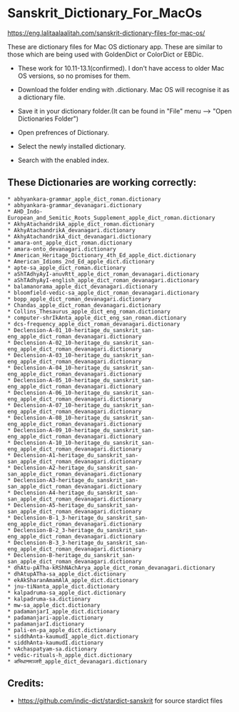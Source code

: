 # Sanskrit_Dictionary_For_MacOs

https://eng.lalitaalaalitah.com/sanskrit-dictionary-files-for-mac-os/


These are dictionary files for Mac OS dictionary app. These are similar to those which are being used with GoldenDict or ColorDict or EBDic.

* These work for 10.11-13.1(confirmed). I don't have access to older Mac OS versions, so no promises for them.

* Download the folder ending with .dictionary. Mac OS will recognise it as a dictionary file.

* Save it in your dictionary folder.(It can be found in "File" menu --> "Open Dictionaries Folder")

* Open prefrences of Dictionary.

* Select the newly installed dictionary.

* Search with the enabled index.

## These Dictionaries are working correctly:
```
* abhyankara-grammar_apple_dict_roman.dictionary
* abhyankara-grammar_devanagari.dictionary
* AHD_Indo-European_and_Semitic_Roots_Supplement_apple_dict_roman.dictionary
* AkhyAtachandrikA_apple_dict_roman.dictionary
* AkhyAtachandrikA_devanagari.dictionary
* AkhyAtachandrikA_dict_devanagari.dictionary
* amara-ont_apple_dict_roman.dictionary
* amara-onto_devanagari.dictionary
* American_Heritage_Dictionary_4th_Ed_apple_dict.dictionary
* American_Idioms_2nd_Ed_apple_dict.dictionary
* apte-sa_apple_dict_roman.dictionary
* aShTAdhyAyI-anuvRtt_apple_dict_roman_devanagari.dictionary
* aShTAdhyAyI-english_apple_dict_roman_devanagari.dictionary
* balamanorama_apple_dict_devanagari.dictionary
* bloomfield-vedic-sa_apple_dict_roman_devanagari.dictionary
* bopp_apple_dict_roman_devanagari.dictionary
* Chandas_apple_dict_roman_devanagari.dictionary
* Collins_Thesaurus_apple_dict_eng_roman.dictionary
* computer-shrIkAnta_apple_dict_eng_san_roman.dictionary
* dcs-frequency_apple_dict_roman_devanagari.dictionary
* Declension-A-01_10-heritage_du_sanskrit_san-eng_apple_dict_roman_devanagari.dictionary
* Declension-A-02_10-heritage_du_sanskrit_san-eng_apple_dict_roman_devanagari.dictionary
* Declension-A-03_10-heritage_du_sanskrit_san-eng_apple_dict_roman_devanagari.dictionary
* Declension-A-04_10-heritage_du_sanskrit_san-eng_apple_dict_roman_devanagari.dictionary
* Declension-A-05_10-heritage_du_sanskrit_san-eng_apple_dict_roman_devanagari.dictionary
* Declension-A-06_10-heritage_du_sanskrit_san-eng_apple_dict_roman_devanagari.dictionary
* Declension-A-07_10-heritage_du_sanskrit_san-eng_apple_dict_roman_devanagari.dictionary
* Declension-A-08_10-heritage_du_sanskrit_san-eng_apple_dict_roman_devanagari.dictionary
* Declension-A-09_10-heritage_du_sanskrit_san-eng_apple_dict_roman_devanagari.dictionary
* Declension-A-10_10-heritage_du_sanskrit_san-eng_apple_dict_roman_devanagari.dictionary
* Declension-A1-heritage_du_sanskrit_san-san_apple_dict_roman_devanagari.dictionary
* Declension-A2-heritage_du_sanskrit_san-san_apple_dict_roman_devanagari.dictionary
* Declension-A3-heritage_du_sanskrit_san-san_apple_dict_roman_devanagari.dictionary
* Declension-A4-heritage_du_sanskrit_san-san_apple_dict_roman_devanagari.dictionary
* Declension-A5-heritage_du_sanskrit_san-san_apple_dict_roman_devanagari.dictionary
* Declension-B-1_3-heritage_du_sanskrit_san-eng_apple_dict_roman_devanagari.dictionary
* Declension-B-2_3-heritage_du_sanskrit_san-eng_apple_dict_roman_devanagari.dictionary
* Declension-B-3_3-heritage_du_sanskrit_san-eng_apple_dict_roman_devanagari.dictionary
* Declension-B-heritage_du_sanskrit_san-san_apple_dict_roman_devanagari.dictionary
* dhAtu-pATha-kRShNAchArya_apple_dict_roman_devanagari.dictionary
* dhAtupATha-sa_apple_dict.dictionary
* ekAkSharanAmamAlA_apple_dict.dictionary
* jnu-tiNanta_apple_dict.dictionary
* kalpadruma-sa_apple_dict.dictionary
* kalpadruma-sa.dictionary
* mw-sa_apple_dict.dictionary
* padamanjarI_apple_dict.dictionary
* padamanjari-apple.dictionary
* padamanjarI.dictionary
* pali-en-pa_apple_dict.dictionary
* siddhAnta-kaumudI_apple_dict.dictionary
* siddhAnta-kaumudI.dictionary
* vAchaspatyam-sa.dictionary
* vedic-rituals-h_apple_dict.dictionary
* अभिधानमञ्जरी_apple_dict_devanagari.dictionary
```
## Credits:

* https://github.com/indic-dict/stardict-sanskrit for source stardict files
